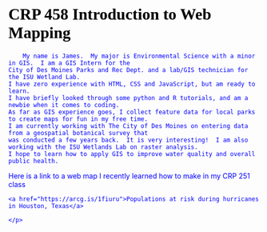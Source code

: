 <!DOCTYPE html>
<html>

<head>

<title>CRP 458</title>

<h1>CRP 458 Introduction to Web Mapping</h1>

<style>

body {color: blue;}
h1 {font-family: times new roman;
	font-size: 32px;
	color: black}

</style>

<body>

<p>

		My name is James.  My major is Environmental Science with a minor in GIS.  I am a GIS Intern for the 
	City of Des Moines Parks and Rec Dept. and a lab/GIS technician for the ISU Wetland Lab.
	I have zero experience with HTML, CSS and JavaScript, but am ready to learn.  
	I have briefly looked through some python and R tutorials, and am a newbie when it comes to coding.  
	As far as GIS experience goes, I collect feature data for local parks to create maps for fun in my free time.
	I am currently working with The City of Des Moines on entering data from a geospatial botanical survey that 
	was conducted a few years back.  It is very interesting!  I am also working with the ISU Wetlands Lab on raster analysis.
	I hope to learn how to apply GIS to improve water quality and overall public health.
Here is a link to a web map I recently learned how to make in my CRP 251 class

	<a href="https://arcg.is/1fiuru">Populations at risk during hurricanes in Houston, Texas</a>

	</p>

</head>

</body>

</html>
